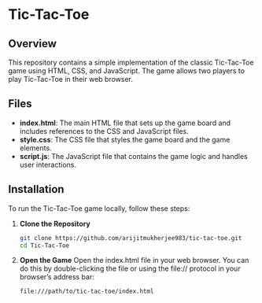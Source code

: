 # Tic-Tac-Toe

## Overview

This repository contains a simple implementation of the classic Tic-Tac-Toe game using HTML, CSS, and JavaScript. The game allows two players to play Tic-Tac-Toe in their web browser.

## Files

- **index.html**: The main HTML file that sets up the game board and includes references to the CSS and JavaScript files.
- **style.css**: The CSS file that styles the game board and the game elements.
- **script.js**: The JavaScript file that contains the game logic and handles user interactions.

## Installation

To run the Tic-Tac-Toe game locally, follow these steps:

1. **Clone the Repository**

   ```bash
   git clone https://github.com/arijitmukherjee983/tic-tac-toe.git
   cd Tic-Tac-Toe

2. **Open the Game**
  Open the index.html file in your web browser. You can do this by double-clicking the file or using the file:// protocol in your browser’s address bar:
   ```bash
   file:///path/to/tic-tac-toe/index.html
